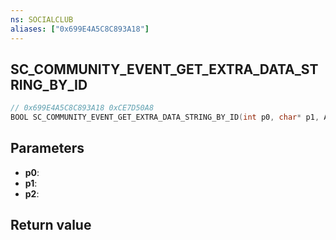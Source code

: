 ```yaml
---
ns: SOCIALCLUB
aliases: ["0x699E4A5C8C893A18"]
---
```

## SC_COMMUNITY_EVENT_GET_EXTRA_DATA_STRING_BY_ID

```c
// 0x699E4A5C8C893A18 0xCE7D50A8
BOOL SC_COMMUNITY_EVENT_GET_EXTRA_DATA_STRING_BY_ID(int p0, char* p1, Any* p2);
```


## Parameters
* **p0**: 
* **p1**: 
* **p2**: 

## Return value
